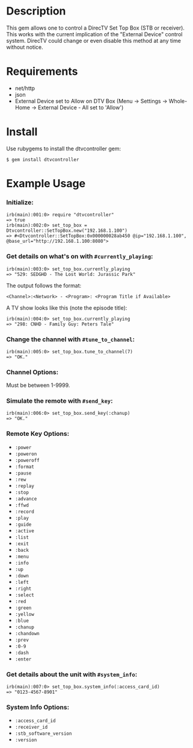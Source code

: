 Description
===========
This gem allows one to control a DirecTV Set Top Box (STB or receiver).  This works with the current implication of the "External Device" control system.  DirecTV could change or even disable this method at any time without notice.

# Requirements

+ net/http
+ json
+ External Device set to Allow on DTV Box (Menu -> Settings -> Whole-Home -> External Device - All set to 'Allow')

# Install

Use rubygems to install the dtvcontroller gem:

```
$ gem install dtvcontroller
```

# Example Usage

### Initialize:

```
irb(main):001:0> require "dtvcontroller"
=> true
irb(main):002:0> set_top_box = Dtvcontroller::SetTopBox.new("192.168.1.100")
=> #<Dtvcontroller::SetTopBox:0x000000028ab450 @ip="192.168.1.100", @base_url="http://192.168.1.100:8080">
```

### Get details on what's on with `#currently_playing`:

```
irb(main):003:0> set_top_box.currently_playing
=> "529: SEDGHD - The Lost World: Jurassic Park"
```

The output follows the format:

```
<Channel>:<Network> - <Program>: <Program Title if Available>
```

A TV show looks like this (note the episode title):

```
irb(main):004:0> set_top_box.currently_playing
=> "298: CNHD - Family Guy: Peters Tale"
```

### Change the channel with `#tune_to_channel`:

```
irb(main):005:0> set_top_box.tune_to_channel(7)
=> "OK."
```

### Channel Options:

Must be between 1-9999.

### Simulate the remote with `#send_key`:

```
irb(main):006:0> set_top_box.send_key(:chanup)
=> "OK."
```

### Remote Key Options:

+ `:power`
+ `:poweron`
+ `:poweroff`
+ `:format`
+ `:pause`
+ `:rew`
+ `:replay`
+ `:stop`
+ `:advance`
+ `:ffwd`
+ `:record`
+ `:play`
+ `:guide`
+ `:active`
+ `:list`
+ `:exit`
+ `:back`
+ `:menu`
+ `:info`
+ `:up`
+ `:down`
+ `:left`
+ `:right`
+ `:select`
+ `:red`
+ `:green`
+ `:yellow`
+ `:blue`
+ `:chanup`
+ `:chandown`
+ `:prev`
+ `:0-9`
+ `:dash`
+ `:enter`

### Get details about the unit with `#system_info`:

```
irb(main):007:0> set_top_box.system_info(:access_card_id)
=> "0123-4567-8901"
```

### System Info Options:

+ `:access_card_id`
+ `:receiver_id`
+ `:stb_software_version`
+ `:version`

